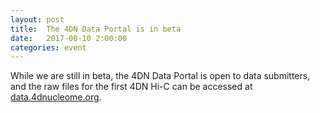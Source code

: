```yaml
---
layout: post
title:  The 4DN Data Portal is in beta
date:   2017-08-10 2:00:00
categories: event
---
```

While we are still in beta, the 4DN Data Portal is open to data
submitters, and the raw files for the first 4DN Hi-C can be accessed
at [data.4dnucleome.org](https://data.4dnucleome.org).
